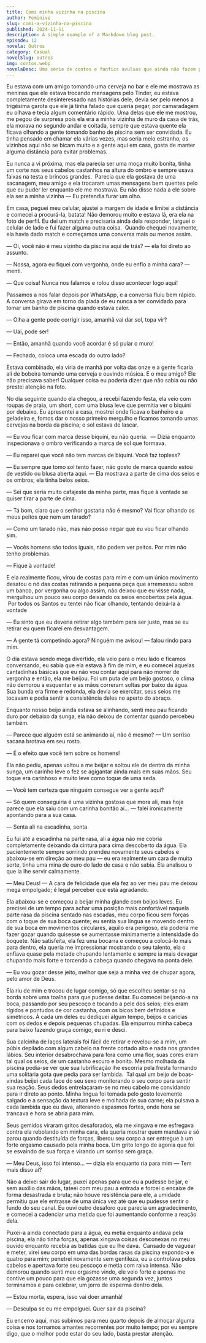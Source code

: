 ```yaml
---
title: Comi minha vizinha na piscina
author: Feminive
slug: comi-a-vizinha-na-piscina
published: 2024-11-11
description: A simple example of a Markdown blog post.
episode: 12
novela: Outros
category: Casual
novelSlug: outros
img: contos.webp
novelaDesc: Uma série de contos e fanfics avulsas que ainda não fazem parte de uma novela.
---
```


Eu estava com um amigo tomando uma cerveja no bar e ele me mostrava as meninas que ele estava trocando mensagens pelo Tinder, eu estava completamente desinteressado nas histórias dele, devia ser pelo menos a trigésima garota que ele já tinha falado que queria pegar, por camaradagem eu olhava e tecia algum comentário rápido. Uma delas que ele me mostrou, me pegou de surpresa pois ela era a minha vizinha de muro da casa de trás, ela morava no segundo andar e coitada, sempre que estava quente ela ficava olhando a gente tomando banho de piscina sem ser convidada. Eu tinha pensado em chamar ela várias vezes, mas seria meio estranho, os vizinhos aqui não se bicam muito e a gente aqui em casa, gosta de manter alguma distância para evitar problemas.

Eu nunca a vi próxima, mas ela parecia ser uma moça muito bonita, tinha um corte nos seus cabelos castanhos na altura do ombro e sempre usava faixas na testa e brincos grandes.  Parecia que ela gostava de uma sacanagem, meu amigo e ela trocaram umas mensagens bem quentes pelo que eu puder ler enquanto ele me mostrava. Eu não disse nada a ele sobre ela ser a minha vizinha — Eu pretendia furar um olho.

Em casa, peguei meu celular, ajustei a margem de idade e limitei a distância e comecei a procurá-la, batata! Não demorou muito e estava lá, era ela na foto de perfil. Eu dei um match e precisaria ainda dela responder, larguei o celular de lado e fui fazer alguma outra coisa.  Quando chequei novamente, ela havia dado match e começamos uma conversa mais ou menos assim.

— Oi, você não é meu vizinho da piscina aqui de trás? — ela foi direto ao assunto.

— Nossa, agora eu fiquei com vergonha, onde eu enfio a minha cara? — menti.

— Que coisa! Nunca nos falamos e rolou disso acontecer logo aqui!

Passamos a nos falar depois por WhatsApp, e a conversa fluiu bem rápido. A conversa girava em torno da piada de eu nunca a ter convidado para tomar um banho de piscina quando estava calor.

— Olha a gente pode corrigir isso, amanhã vai dar sol, topa vir?

— Uai, pode ser!

— Então, amanhã quando você acordar é só pular o muro!

— Fechado, coloca uma escada do outro lado?

Estava combinado, ela viria de manhã por volta das onze e a gente ficaria ali de bobeira tomando uma cerveja e ouvindo música. E o meu amigo? Ele não precisava saber! Qualquer coisa eu poderia dizer que não sabia ou não prestei atenção na foto.

No dia seguinte quando ela chegou, a recebi fazendo festa, ela veio com roupas de praia, um short, com uma blusa leve que permitia ver o biquini por debaixo. Eu apresentei a casa, mostrei onde ficava o banheiro e a geladeira e, fomos dar o nosso primeiro mergulho e ficamos tomando umas cervejas na borda da piscina; o sol estava de lascar.

— Eu vou ficar com marca desse biquini, eu não queria.  — Dizia enquanto inspecionava o ombro verificando a marca de sol que formava.

— Eu reparei que você não tem marcas de biquini. Você faz topless?

— Eu sempre que tomo sol tento fazer, não gosto de marca quando estou de vestido ou blusa aberta aqui. — Ela mostrava a parte de cima dos seios e os ombros; ela tinha belos seios.

— Sei que seria muito cafajeste da minha parte, mas fique à vontade se quiser tirar a parte de cima.

— Tá bom, claro que o senhor gostaria não é mesmo? Vai ficar olhando os meus peitos que nem um tarado?

— Como um tarado não, mas não posso negar que eu vou ficar olhando sim.

— Vocês homens são todos iguais, não podem ver peitos. Por mim não tenho problemas.

— Fique à vontade!

E ela realmente ficou, virou de costas para mim e com um único movimento desatou o nó das costas retirando a pequena peça que arremessou sobre um banco, por vergonha ou algo assim, não deixou que eu visse nada, mergulhou um pouco seu corpo deixando os seios encobertos pela água.  Por todos os Santos eu tentei não ficar olhando, tentando deixá-la à vontade

— Eu sinto que eu deveria retirar algo também para ser justo, mas se eu retirar eu quem ficarei em desvantagem.

— A gente tá competindo agora? Ninguém me avisou! — falou rindo para mim.

O dia estava sendo mega divertido, ela veio para o meu lado e ficamos conversando, eu sabia que ela estava à fim de mim, e eu comecei aquelas cantadinhas básicas que eu não vou contar aqui para não morrer de vergonha e então, ela me beijou. Foi um puta de um beijo gostoso, o clima não demorou a esquentar e as mãos correram soltas por baixo da água. Sua bunda era firme e redonda, ela devia se exercitar, seus seios me tocavam e podia sentir a consistência deles no aperto do abraço.

Enquanto nosso beijo ainda estava se alinhando, senti meu pau ficando duro por debaixo da sunga, ela não deixou de comentar quando percebeu também.

— Parece que alguém está se animando aí, não é mesmo? — Um sorriso sacana brotava em seu rosto.

— É o efeito que você tem sobre os homens!

Ela não pediu, apenas voltou a me beijar e soltou ele de dentro da minha sunga, um carinho leve o fez se agigantar ainda mais em suas mãos. Seu toque era carinhoso e muito leve como toque de uma seda.

— Você tem certeza que ninguém consegue ver a gente aqui?

— Só quem conseguiria é uma vizinha gostosa que mora ali, mas hoje parece que ela saiu com um carinha bonitão aí... — falei ironicamente apontando para a sua casa.

— Senta ali na escadinha, senta.

Eu fui até a escadinha na parte rasa, ali a água não me cobria completamente deixando da cintura para cima descoberto da água. Ela pacientemente sempre sorrindo prendeu novamente seus cabelos e abaixou-se em direção ao meu pau — eu era realmente um cara de muita sorte, tinha uma mina de ouro do lado de casa e não sabia. Ela analisou o que ia lhe servir calmamente.

— Meu Deus! — A cara de felicidade que ela fez ao ver meu pau me deixou mega empolgado; é legal perceber que está agradando.

Ela abaixou-se e começou a beijar minha glande com beijos leves. Eu precisei de um tempo para achar uma posição mais confortável naquela parte rasa da piscina sentado nas escadas, meu corpo ficou sem forças com o toque de sua boca quente; eu sentia sua língua se movendo dentro de sua boca em movimentos circulares, aquilo era perigoso, ela poderia me fazer gozar quando quisesse se aumentasse minimamente a intensidade do boquete. Não satisfeita, ela fez uma bocarra e começou a colocá-lo mais para dentro, ela queria me impressionar mostrando o seu talento, ela o enfiava quase pela metade chupando lentamente e sempre ia mais devagar chupando mais forte e torcendo a cabeça quando chegava na ponta dele.

— Eu vou gozar desse jeito, melhor que seja a minha vez de chupar agora, pelo amor de Deus.

Ela riu de mim e trocou de lugar comigo, só que escolheu sentar-se na borda sobre uma toalha para que pudesse deitar. Eu comecei beijando-a na boca, passando por seu pescoço e tocando a pele dos seios; eles eram rígidos e pontudos de cor castanha, com os bicos bem definidos e simétricos. À cada um deles eu dediquei algum tempo, beijos e carícias com os dedos e depois pequenas chupadas. Ela empurrou minha cabeça para baixo fazendo graça comigo, eu ri e desci.

Sua calcinha de laços laterais foi fácil de retirar e revelou-se a mim, um púbis depilado com algum cabelo na frente cortado alto e nada nos grandes lábios. Seu interior desabrochava para fora como uma flor, suas cores eram tal qual os seios, de um castanho escuro e bonito. Mesmo molhada da piscina podia-se ver que sua lubrificação lhe escorria pela fresta formando uma solitária gota que pedia para ser lambida.  Tal qual um beijo de boas-vindas beijei cada face do seu sexo monitorando o seu corpo para sentir sua reação. Seus dedos entrelaçaram-se no meu cabelo me convidando para ir direto ao ponto. Minha língua foi tomada pelo gosto levemente salgado e a sensação da textura leve e molhada de sua carne; ela pulsava a cada lambida que eu dava, alterando espasmos fortes, onde hora se trancava e hora se abria para mim.

Seus gemidos viraram gritos desaforados, ela me xingava e me esfregava contra ela rebolando em minha cara, ela queria mostrar quem mandava e só parou quando destituída de forças, liberou seu corpo a ser entregue à um forte orgasmo causado pela minha boca. Um grito longo de agonia que foi se esvaindo de sua força e virando um sorriso sem graça.

— Meu Deus, isso foi intenso... — dizia ela enquanto ria para mim — Tem mais disso aí?

Não a deixei sair do lugar, puxei apenas para que eu a pudesse beijar, e sem auxílio das mãos, tateei com meu pau a entrada e forcei o encaixe de forma desastrada e bruta; não houve resistência para ele, a umidade permitiu que ele entrasse de uma única vez até que eu pudesse sentir o fundo do seu canal. Eu ouvi outro desaforo que parecia um agradecimento, e comecei a cadenciar uma metida que foi aumentando conforme a reação dela.

Puxei-a ainda conectado para a água, eu metia enquanto andava pela piscina, ela não tinha forças, apenas xingava coisas desconexas no meu ouvido enquanto recebia as batidas que eu lhe dava.  Cansado de vaguear e meter, virei seu corpo em uma das bordas rasas da piscina expondo-a e quatro para mim; penetrei novamente sem gentileza, eu a controlava pelos cabelos e apertava forte seu pescoço e metia com raiva intensa. Não demorou quando senti meu orgasmo vindo, ele veio forte e apenas me contive um pouco para que ela gozasse uma segunda vez, juntos terminamos e para celebrar, um jorro de esperma dentro dela.

— Estou morta, espera, isso vai doer amanhã!

— Desculpa se eu me empolguei. Quer sair da piscina?

Eu encerro aqui, mas subimos para meu quarto depois de almoçar alguma coisa e nos tornamos amantes recorrentes por muito tempo; por eu sempre digo, que o melhor pode estar do seu lado, basta prestar atenção.
